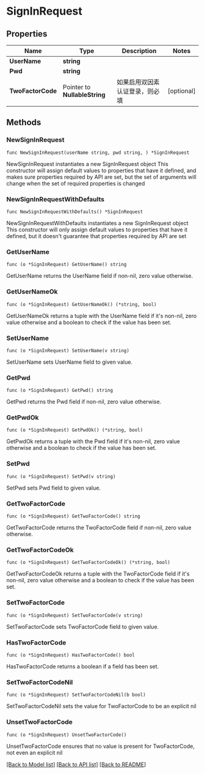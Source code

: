 # SignInRequest

## Properties

Name | Type | Description | Notes
------------ | ------------- | ------------- | -------------
**UserName** | **string** |  | 
**Pwd** | **string** |  | 
**TwoFactorCode** | Pointer to **NullableString** | 如果启用双因素认证登录，则必填 | [optional] 

## Methods

### NewSignInRequest

`func NewSignInRequest(userName string, pwd string, ) *SignInRequest`

NewSignInRequest instantiates a new SignInRequest object
This constructor will assign default values to properties that have it defined,
and makes sure properties required by API are set, but the set of arguments
will change when the set of required properties is changed

### NewSignInRequestWithDefaults

`func NewSignInRequestWithDefaults() *SignInRequest`

NewSignInRequestWithDefaults instantiates a new SignInRequest object
This constructor will only assign default values to properties that have it defined,
but it doesn't guarantee that properties required by API are set

### GetUserName

`func (o *SignInRequest) GetUserName() string`

GetUserName returns the UserName field if non-nil, zero value otherwise.

### GetUserNameOk

`func (o *SignInRequest) GetUserNameOk() (*string, bool)`

GetUserNameOk returns a tuple with the UserName field if it's non-nil, zero value otherwise
and a boolean to check if the value has been set.

### SetUserName

`func (o *SignInRequest) SetUserName(v string)`

SetUserName sets UserName field to given value.


### GetPwd

`func (o *SignInRequest) GetPwd() string`

GetPwd returns the Pwd field if non-nil, zero value otherwise.

### GetPwdOk

`func (o *SignInRequest) GetPwdOk() (*string, bool)`

GetPwdOk returns a tuple with the Pwd field if it's non-nil, zero value otherwise
and a boolean to check if the value has been set.

### SetPwd

`func (o *SignInRequest) SetPwd(v string)`

SetPwd sets Pwd field to given value.


### GetTwoFactorCode

`func (o *SignInRequest) GetTwoFactorCode() string`

GetTwoFactorCode returns the TwoFactorCode field if non-nil, zero value otherwise.

### GetTwoFactorCodeOk

`func (o *SignInRequest) GetTwoFactorCodeOk() (*string, bool)`

GetTwoFactorCodeOk returns a tuple with the TwoFactorCode field if it's non-nil, zero value otherwise
and a boolean to check if the value has been set.

### SetTwoFactorCode

`func (o *SignInRequest) SetTwoFactorCode(v string)`

SetTwoFactorCode sets TwoFactorCode field to given value.

### HasTwoFactorCode

`func (o *SignInRequest) HasTwoFactorCode() bool`

HasTwoFactorCode returns a boolean if a field has been set.

### SetTwoFactorCodeNil

`func (o *SignInRequest) SetTwoFactorCodeNil(b bool)`

 SetTwoFactorCodeNil sets the value for TwoFactorCode to be an explicit nil

### UnsetTwoFactorCode
`func (o *SignInRequest) UnsetTwoFactorCode()`

UnsetTwoFactorCode ensures that no value is present for TwoFactorCode, not even an explicit nil

[[Back to Model list]](../README.md#documentation-for-models) [[Back to API list]](../README.md#documentation-for-api-endpoints) [[Back to README]](../README.md)



